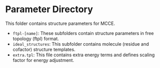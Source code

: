 # Parameter Directory
This folder contains structure parameters for MCCE.
- `ftpl-[name]`: These subfolders contain structure parameters in free topology (ftpl) format.
- `ideal_structures`: This subfolder contains molecule (residue and cofactor) structure templates.
- `extra.tpl`: This file contains extra energy terms and defines scaling factor for energy adjustment.